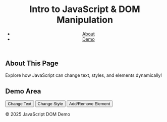 <!DOCTYPE html>
<html lang="en">
<head>
    <meta charset="UTF-8">
    <title>JavaScript and DOM Manipulation</title>
    <meta name="viewport" content="width=device-width, initial-scale=1.0">
    <link rel="stylesheet" href="style.css">
</head>
<body>
    <header>
        <h1 id="main-title">Intro to JavaScript & DOM Manipulation</h1>
        <nav>
            <ul>
                <li><a href="#about">About</a></li>
                <li><a href="#demo">Demo</a></li>
            </ul>
        </nav>
    </header>
    <main>
        <section id="about">
            <h2>About This Page</h2>
            <p id="description">Explore how JavaScript can change text, styles, and elements dynamically!</p>
        </section>
        <section id="demo">
            <h2>Demo Area</h2>
            <button id="change-text-btn">Change Text</button>
            <button id="change-style-btn">Change Style</button>
            <button id="toggle-element-btn">Add/Remove Element</button>
            <div id="dynamic-container"></div>
        </section>
    </main>
    <footer>
        <p>&copy; 2025 JavaScript DOM Demo</p>
    </footer>
    <script src="script.js"></script>
</body>
</html>
